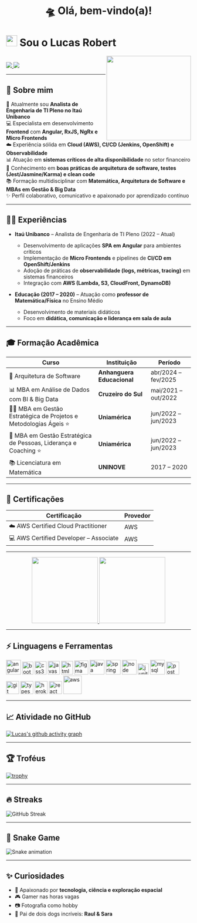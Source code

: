 <h1 align="center">🛸 Olá, bem-vindo(a)! </h1>

<h1>
  <img src="https://emojis.slackmojis.com/emojis/images/1570211625/6611/wave-animated.gif?1570211625" width="30"/> 
  Sou o Lucas Robert
</h1>

<img align='right' src="https://media.giphy.com/media/M9gbBd9nbDrOTu1Mqx/giphy.gif" width="230">

<br>

<div> 
  <a href="https://www.instagram.com/lucas_almeida103" target="_blank">
    <img src="https://img.shields.io/badge/-Instagram-%23E4405F?style=for-the-badge&logo=instagram&logoColor=white">
  </a>
  <a href="https://www.linkedin.com/in/lucasroberty" target="_blank">
    <img src="https://img.shields.io/badge/-LinkedIn-%230077B5?style=for-the-badge&logo=linkedin&logoColor=white">
  </a> 
</div>

---

## 🌟 Sobre mim
🎯 Atualmente sou **Analista de Engenharia de TI Pleno no Itaú Unibanco**  
💻 Especialista em desenvolvimento **Frontend** com **Angular, RxJS, NgRx e Micro Frontends**  
☁️ Experiência sólida em **Cloud (AWS), CI/CD (Jenkins, OpenShift) e Observabilidade**  
📊 Atuação em **sistemas críticos de alta disponibilidade** no setor financeiro  
🔎 Conhecimento em **boas práticas de arquitetura de software, testes (Jest/Jasmine/Karma) e clean code**  
📚 Formação multidisciplinar com **Matemática, Arquitetura de Software e MBAs em Gestão & Big Data**  
✨ Perfil colaborativo, comunicativo e apaixonado por aprendizado contínuo  

---

## 🧑‍💼 Experiências
- **Itaú Unibanco** – Analista de Engenharia de TI Pleno (2022 – Atual)  
  - Desenvolvimento de aplicações **SPA em Angular** para ambientes críticos  
  - Implementação de **Micro Frontends** e pipelines de **CI/CD em OpenShift/Jenkins**  
  - Adoção de práticas de **observabilidade (logs, métricas, tracing)** em sistemas financeiros  
  - Integração com **AWS (Lambda, S3, CloudFront, DynamoDB)**  

- **Educação (2017 – 2020)** – Atuação como **professor de Matemática/Física** no Ensino Médio  
  - Desenvolvimento de materiais didáticos  
  - Foco em **didática, comunicação e liderança em sala de aula**  

---

## 🎓 Formação Acadêmica
<div align="center">

| Curso | Instituição | Período |
|-------|-------------|----------|
| 📐 Arquitetura de Software | **Anhanguera Educacional** | abr/2024 – fev/2025 |
| 📊 MBA em Análise de Dados com BI & Big Data | **Cruzeiro do Sul** | mai/2021 – out/2022 |
| 🧑‍💼 MBA em Gestão Estratégica de Projetos e Metodologias Ágeis ⭐ | **Uniamérica** | jun/2022 – jun/2023 |
| 🤝 MBA em Gestão Estratégica de Pessoas, Liderança e Coaching ⭐ | **Uniamérica** | jun/2022 – jun/2023 |
| 📚 Licenciatura em Matemática | **UNINOVE** | 2017 – 2020 |

</div>

---

## 📜 Certificações
<div align="center">

| Certificação | Provedor |
|--------------|-----------|
| ☁️ AWS Certified Cloud Practitioner | AWS |
| 💻 AWS Certified Developer – Associate | AWS |

</div>

---

<div align="center">
  <a href="https://github.com/lucasrobert103">
    <img height="180em" src="https://github-readme-stats.vercel.app/api?username=lucasrobert103&show_icons=true&theme=dark&include_all_commits=true&count_private=true"/>
    <img height="180em" src="https://github-readme-stats.vercel.app/api/top-langs/?username=lucasrobert103&layout=compact&langs_count=7&theme=dark"/>
  </a>
</div>

---

## ⚡️ Linguagens e Ferramentas
<div>
  <img src="https://i.imgur.com/UovuoGG.png" alt="angular" width="40" height="40"/> 
  <img src="https://i.imgur.com/aSHZnoG.png" alt="bootstrap" width="30" height="35"/>
  <img src="https://i.imgur.com/TLY19Q3.png" alt="css3" width="32" height="36"/>
  <img src="https://i.imgur.com/O02pplX.png" alt="javascript" width="32" height="37"/>
  <img src="https://i.imgur.com/HHwqtbv.png" alt="html" width="32" height="37"/> 
  <img src="https://i.imgur.com/nWOk023.png" alt="figma" width="38" height="38"/>
  <img src="https://i.imgur.com/g6Wg8Ey.png" alt="java" width="40" height="40"/> 
  <img src="https://i.imgur.com/emPAeK4.png" alt="spring" width="40" height="40"/> 
  <img src="https://i.imgur.com/LgigRLh.png" alt="node" width="40" height="40"/> 
  <img src="https://i.imgur.com/co3aDyw.png" alt="junit" width="30" height="30"/>                     
  <img src="https://i.imgur.com/ZNjQkom.png" alt="mysql" width="40" height="40"/> 
  <img src="https://i.imgur.com/WVuA8RH.png" alt="postman" width="35" height="35"/> 
  <img src="https://i.imgur.com/5pIevzW.png" alt="git" width="35" height="35"/> 
  <img src="https://i.imgur.com/t1oS4Pz.png" alt="typescript" width="35" height="35"/> 
  <img src="https://i.imgur.com/aQ5tyLv.png" alt="heroku" width="35" height="35"/> 
  <img src="https://i.imgur.com/YxyiXo4.png" alt="react" width="35" height="35"/>  
  <img src="https://i.imgur.com/IhS1TUg.png" alt="aws" width="50" height="50"/> 
</div>

---

## 📈 Atividade no GitHub
[![Lucas's github activity graph](https://github-readme-activity-graph.vercel.app/graph?username=lucasrobert103&bg_color=0d1117&color=00ffb3&line=00ffb3&point=ffffff&area=true&hide_border=true)](https://github.com/ashutosh00710/github-readme-activity-graph)

---

## 🏆 Troféus
[![trophy](https://github-profile-trophy.vercel.app/?username=lucasrobert103&theme=onedark&column=7)](https://github.com/ryo-ma/github-profile-trophy)

---

## 🔥 Streaks
![GitHub Streak](https://streak-stats.demolab.com?user=lucasrobert103&theme=dark&hide_border=true&date_format=j%20M%5B%20Y%5D)

---

## 🐍 Snake Game
![Snake animation](https://raw.githubusercontent.com/Sutil/Sutil/2b2fad3bf54522bb30c8c170591fc68ff51b69e6/github-contribution-grid-snake2.svg)

---

## ✨ Curiosidades
- 🚀 Apaixonado por **tecnologia, ciência e exploração espacial**  
- 🎮 Gamer nas horas vagas
- 📷 Fotografia como hobby 
- 🐶 Pai de dois dogs incríveis: **Raul & Sara**  
